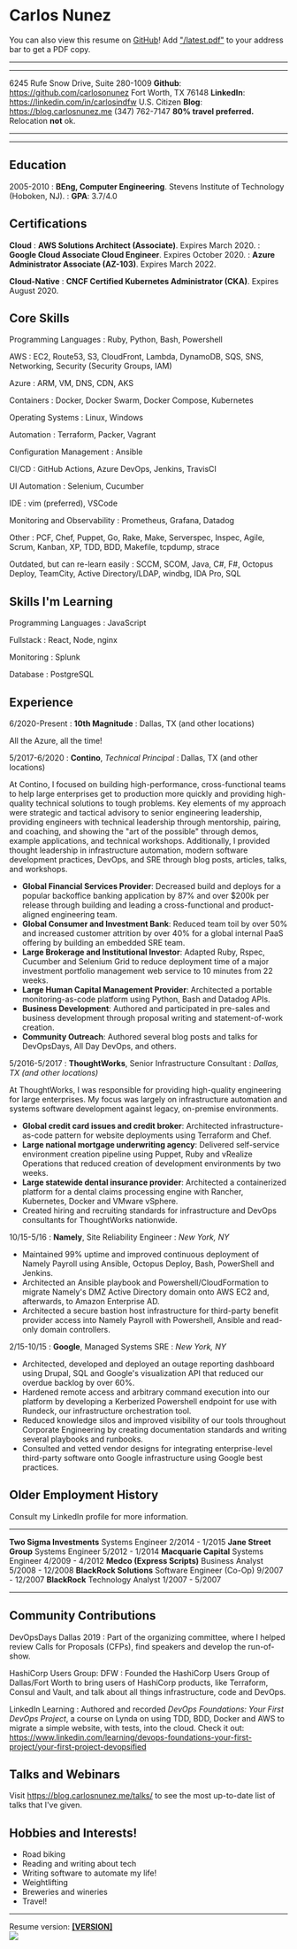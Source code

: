 Carlos Nunez
============

<div class="butterbar">
You can also view this resume on <a href="https://github.com/carlosonunez/resume">GitHub</a>!
Add <a href="latest.pdf">"/latest.pdf"</a> to your address bar to get a PDF copy.
</div>

----

---------------------------------------  ----------------------------------------------------------
6245 Rufe Snow Drive, Suite 280-1009                    **Github**: https://github.com/carlosonunez
Fort Worth, TX 76148                              **LinkedIn**: https://linkedin.com/in/carlosindfw
U.S. Citizen                                                  **Blog**: https://blog.carlosnunez.me
(347) 762-7147                                     **80% travel preferred.** Relocation **not** ok.
---------------------------------------  ----------------------------------------------------------

----

Education
---------

2005-2010
:   **BEng, Computer Engineering**. Stevens Institute of Technology (Hoboken, NJ).
:   **GPA**: 3.7/4.0

Certifications
--------------

**Cloud**
: **AWS Solutions Architect (Associate)**. Expires March 2020.
: **Google Cloud Associate Cloud Engineer**. Expires October 2020.
: **Azure Administrator Associate (AZ-103)**. Expires March 2022.

**Cloud-Native**
: **CNCF Certified Kubernetes Administrator (CKA)**. Expires August 2020.

Core Skills
-----------
Programming Languages
: Ruby, Python, Bash, Powershell

AWS
: EC2, Route53, S3, CloudFront, Lambda, DynamoDB, SQS, SNS, Networking, Security (Security Groups, IAM)

Azure
: ARM, VM, DNS, CDN, AKS

Containers
: Docker, Docker Swarm, Docker Compose, Kubernetes

Operating Systems
: Linux, Windows

Automation
: Terraform, Packer, Vagrant

Configuration Management
: Ansible

CI/CD
: GitHub Actions, Azure DevOps, Jenkins, TravisCI

UI Automation
: Selenium, Cucumber

IDE
: vim (preferred), VSCode

Monitoring and Observability
: Prometheus, Grafana, Datadog

Other
: PCF, Chef, Puppet, Go, Rake, Make, Serverspec, Inspec, Agile, Scrum, Kanban,
  XP, TDD, BDD, Makefile, tcpdump, strace

Outdated, but can re-learn easily
: SCCM, SCOM, Java, C#, F#, Octopus Deploy, TeamCity, Active Directory/LDAP,
  windbg, IDA Pro, SQL

Skills I'm Learning
-------------------

Programming Languages
: JavaScript

Fullstack
: React, Node, nginx

Monitoring
: Splunk

Database
: PostgreSQL

Experience
----------

6/2020-Present
: **10th Magnitude**
: Dallas, TX (and other locations)

All the Azure, all the time!

5/2017-6/2020
: **Contino**, _Technical Principal_
: Dallas, TX (and other locations)

At Contino, I focused on building high-performance, cross-functional teams to help large enterprises
get to production more quickly and providing high-quality technical solutions to tough problems.
Key elements of my approach were strategic and tactical advisory to senior engineering leadership,
providing engineers with technical leadership through mentorship, pairing, and coaching, and
showing the "art of the possible" through demos, example applications, and technical workshops.
Additionally, I provided thought leadership in infrastructure automation, modern software
development practices, DevOps, and SRE through blog posts, articles, talks, and workshops.

* **Global Financial Services Provider**: Decreased build and deploys for a popular backoffice
banking application by 87% and over $200k per release through building and leading a
cross-functional and product-aligned engineering team.
* **Global Consumer and Investment Bank**: Reduced team toil by over 50% and increased customer
attrition by over 40% for a global internal PaaS offering by building an embedded SRE team. 
* **Large Brokerage and Institutional Investor**: Adapted Ruby, Rspec, Cucumber and Selenium Grid
to reduce deployment time of a major investment portfolio management web service to 10 minutes
from 22 weeks.
* **Large Human Capital Management Provider**: Architected a portable monitoring-as-code platform
using Python, Bash and Datadog APIs.
* **Business Development**: Authored and participated in pre-sales and business development through
proposal writing and statement-of-work creation.
* **Community Outreach**: Authored several blog posts and talks for DevOpsDays, All Day DevOps,
and others.

5/2016-5/2017
: **ThoughtWorks**, Senior Infrastructure Consultant
: _Dallas, TX (and other locations)_

At ThoughtWorks, I was responsible for providing high-quality engineering for large enterprises. My
focus was largely on infrastructure automation and systems software development against legacy,
on-premise environments.

* **Global credit card issues and credit broker**: Architected infrastructure-as-code pattern for
  website deployments using Terraform and Chef.
* **Large national mortgage underwriting agency**: Delivered self-service environment creation
  pipeline using Puppet, Ruby and vRealize Operations that reduced creation of development
  environments by two weeks.
* **Large statewide dental insurance provider**: Architected a containerized platform for a dental
  claims processing engine with Rancher, Kubernetes, Docker and VMware vSphere.
* Created hiring and recruiting standards for infrastructure and DevOps consultants for ThoughtWorks
  nationwide.

10/15-5/16
: **Namely**, Site Reliability Engineer
: _New York, NY_

* Maintained 99% uptime and improved continuous deployment of Namely Payroll using Ansible, Octopus
  Deploy, Bash, PowerShell and Jenkins.
* Architected an Ansible playbook and Powershell/CloudFormation to migrate Namely's DMZ Active
  Directory domain onto AWS EC2 and, afterwards, to Amazon Enterprise AD.
* Architected a secure bastion host infrastructure for third-party benefit provider access into
  Namely Payroll with Powershell, Ansible and read-only domain controllers.

2/15-10/15
: **Google**, Managed Systems SRE
: _New York, NY_

* Architected, developed and deployed an outage reporting dashboard using Drupal, SQL and Google's
  visualization API that reduced our overdue backlog by over 60%.
* Hardened remote access and arbitrary command execution into our platform by developing a
  Kerberized Powershell endpoint for use with Rundeck, our infrastructure orchestration tool.
* Reduced knowledge silos and improved visibility of our tools throughout Corporate Engineering by
  creating documentation standards and writing several playbooks and runbooks.
* Consulted and vetted vendor designs for integrating enterprise-level third-party software onto
  Google infrastructure using Google best practices.

Older Employment History
-------------------------

Consult my LinkedIn profile for more information.

-------------------------   ----------------------------- ---------------------
**Two Sigma Investments**     Systems Engineer                  2/2014 - 1/2015
**Jane Street Group**         Systems Engineer                  5/2012 - 1/2014
**Macquarie Capital**         Systems Engineer                  4/2009 - 4/2012
**Medco (Express Scripts)**   Business Analyst                 5/2008 - 12/2008
**BlackRock Solutions**       Software Engineer (Co-Op)        9/2007 - 12/2007
**BlackRock**                 Technology Analyst                1/2007 - 5/2007
--------------------------  ----------------------------- ---------------------

Community Contributions
--------------------

DevOpsDays Dallas 2019
: Part of the organizing committee, where I helped review Calls for Proposals (CFPs), find speakers
  and develop the run-of-show.

HashiCorp Users Group: DFW
:   Founded the HashiCorp Users Group of Dallas/Fort Worth to bring users of HashiCorp
    products, like Terraform, Consul and Vault, and talk about all things infrastructure, code
    and DevOps.

LinkedIn Learning
:   Authored and recorded _DevOps Foundations: Your First DevOps Project_, a course on Lynda on
    using TDD, BDD, Docker and AWS to migrate a simple website, with tests, into the cloud.
    Check it out:
    <a target="_blank" href='https://www.linkedin.com/learning/devops-foundations-your-first-project/your-first-project-devopsified'>
    https://www.linkedin.com/learning/devops-foundations-your-first-project/your-first-project-devopsified
    </a>

Talks and Webinars
------------------

Visit https://blog.carlosnunez.me/talks/ to see the most up-to-date list of talks that I've given.

Hobbies and Interests!
----------------------

* Road biking
* Reading and writing about tech
* Writing software to automate my life!
* Weightlifting
* Breweries and wineries
* Travel!

----------------------------

<div class="footer">
  Resume version: <strong><a href=[VERSION_URL]>[VERSION]</a></strong>
</div>
<div class="logo">
  <img src="./logo.png">
</div>
